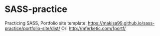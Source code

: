 # SASS-practice
 Practicing SASS,
 Portfolio site template: https://makisa99.github.io/sass-practice/portfolio-site/dist/
 Or: http://mferketic.com/1portf/
